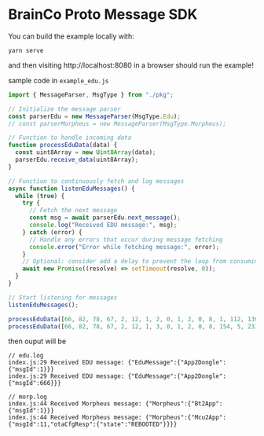 # BrainCo Proto Message SDK

<!-- [View documentation for this example online][dox] or
[View compiled example online][compiled]

[dox]: https://rustwasm.github.io/docs/wasm-bindgen/examples/add.html
[compiled]: https://rustwasm.github.io/wasm-bindgen/exbuild/add/ -->

You can build the example locally with:

```shell
yarn serve
```

and then visiting http://localhost:8080 in a browser should run the example!

sample code in `example_edu.js`

```js
import { MessageParser, MsgType } from "./pkg";

// Initialize the message parser
const parserEdu = new MessageParser(MsgType.Edu);
// const parserMorpheus = new MessageParser(MsgType.Morpheus);

// Function to handle incoming data
function processEduData(data) {
  const uint8Array = new Uint8Array(data);
  parserEdu.receive_data(uint8Array);
}

// Function to continuously fetch and log messages
async function listenEduMessages() {
  while (true) {
    try {
      // Fetch the next message
      const msg = await parserEdu.next_message();
      console.log("Received EDU message:", msg);
    } catch (error) {
      // Handle any errors that occur during message fetching
      console.error("Error while fetching message:", error);
    }
    // Optional: consider add a delay to prevent the loop from consuming too much CPU
    await new Promise((resolve) => setTimeout(resolve, 0));
  }
}

// Start listening for messages
listenEduMessages();

processEduData([66, 82, 78, 67, 2, 12, 1, 2, 0, 1, 2, 0, 8, 1, 112, 130]);
processEduData([66, 82, 78, 67, 2, 12, 1, 3, 0, 1, 2, 0, 8, 154, 5, 233, 27]);
```

then ouput will be

```log
// edu.log
index.js:29 Received EDU message: {"EduMessage":{"App2Dongle":{"msgId":1}}}
index.js:29 Received EDU message: {"EduMessage":{"App2Dongle":{"msgId":666}}}
```

```log
// morp.log
index.js:44 Received Morpheus message: {"Morpheus":{"Bt2App":{"msgId":1}}}
index.js:44 Received Morpheus message: {"Morpheus":{"Mcu2App":{"msgId":11,"otaCfgResp":{"state":"REBOOTED"}}}}
```
